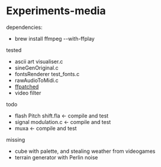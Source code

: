 # Experiments-media
dependencies:
* brew install ffmpeg --with-ffplay

tested
* ascii art visualiser.c
* sineGenOriginal.c
* fontsRenderer test_fonts.c
* rawAudioToMidi.c
* [ffpatched](https://github.com/0x384c0/FFmpeg)
* video filter

todo
* flash Pitch shift.fla	<- compile and test
* signal modulation.c   <- compile and test	
* muxa					<- compile and test

missing
* cube with palette, and stealing weather from videogames
* terrain generator with Perlin noise

